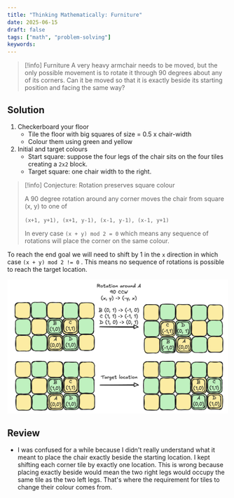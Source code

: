 ```yaml
---
title: "Thinking Mathematically: Furniture"
date: 2025-06-15
draft: false
tags: ["math", "problem-solving"]
keywords:
---
```

> [!info] Furniture
> A very heavy armchair needs to be moved, but the only possible movement is to rotate it through 90 degrees about any of its corners. Can it be moved so that it is exactly beside its starting position and facing the same way?

## Solution

1. Checkerboard your floor
	- Tile the floor with big squares of size = 0.5 x chair-width
	- Colour them using green and yellow
2. Initial and target colours
	- Start square: suppose the four legs of the chair sits on the four tiles creating a `2x2` block.
	- Target square: one chair width to the right.

> [!info] Conjecture: Rotation preserves square colour
> 
> A 90 degree rotation around any corner moves the chair from square (x, y) to one of
>
> `(x+1, y+1), (x+1, y-1), (x-1, y-1), (x-1, y+1)`
> 
> In every case `(x + y) mod 2 = 0` which means any sequence of rotations will place the corner on the same colour.

To reach the end goal we will need to shift by 1 in the `x` direction in which case `(x + y) mod 2 != 0` . This means no sequence of rotations is possible to reach the target location.

![](images/1.png)

## Review
- I was confused for a while because I didn't really understand what it meant to place the chair exactly beside the starting location. I kept shifting each corner tile by exactly one location. This is wrong because placing exactly beside would mean the two right legs would occupy the same tile as the two left legs. That's where the requirement for tiles to change their colour comes from.

